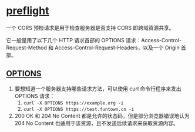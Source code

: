 # [preflight](https://developer.mozilla.org/zh-CN/docs/Glossary/Preflight_request)

一个 CORS 预检请求是用于检查服务器是否支持 CORS 即跨域资源共享。

它一般是用了以下几个 HTTP 请求首部的 OPTIONS 请求：Access-Control-Request-Method 和 Access-Control-Request-Headers，以及一个 Origin 首部。

## [OPTIONS](https://developer.mozilla.org/zh-CN/docs/Web/HTTP/Methods/OPTIONS)

1. 要想知道一个服务器支持哪些请求方法，可以使用 curl 命令行程序来发出 OPTIONS 请求：
   1. `curl -X OPTIONS https://example.org -i`
   2. `curl -X OPTIONS https://test.funtown.cn -i`
2. 200 OK 和 204 No Content 都是允许的状态码，但是部分浏览器错误地认为 204 No Content 也适用于该资源，且不发送后续请求来获取资源内容。
